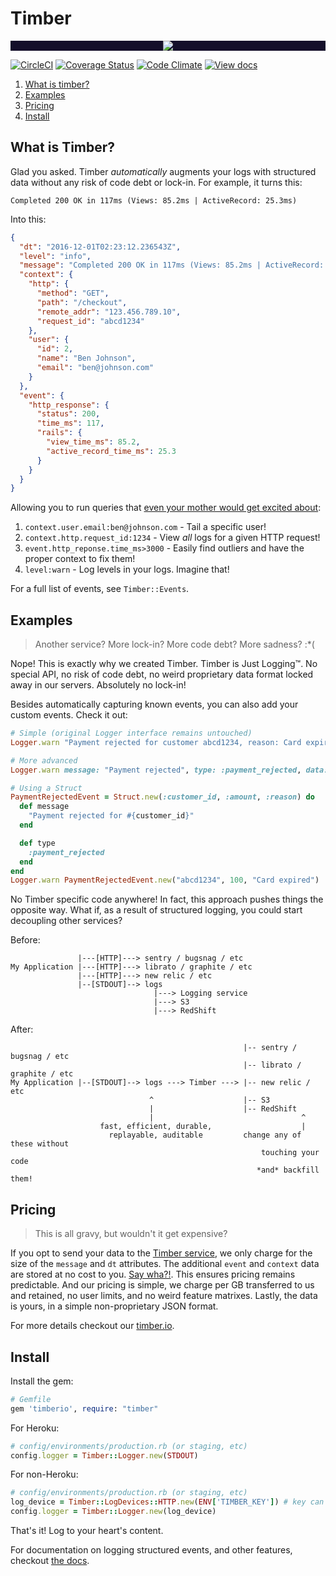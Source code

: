 # Timber

<p align="center" style="background: #140f2a;">
<a href="http://github.com/timberio/timber-ruby"><img src="http://files.timber.io/images/ruby-library-readme-header.gif" /></a>
</p>

[![CircleCI](https://circleci.com/gh/timberio/timber-ruby.svg?style=shield&circle-token=:circle-token)](https://circleci.com/gh/timberio/timber-ruby/tree/master)
[![Coverage Status](https://coveralls.io/repos/github/timberio/timber-ruby/badge.svg?branch=master)](https://coveralls.io/github/timberio/timber-ruby?branch=master)
[![Code Climate](https://codeclimate.com/github/timberio/timber-ruby/badges/gpa.svg)](https://codeclimate.com/github/timberio/timber-ruby)
[![View docs](https://img.shields.io/badge/docs-viewdocs-blue.svg?style=flat-square "Viewdocs")](http://www.rubydoc.info/github/timberio/timber-ruby)


1. [What is timber?](#what-is-timber)
2. [Examples](#examples)
3. [Pricing](#pricing)
2. [Install](#install)


## What is Timber?

Glad you asked. Timber *automatically* augments your logs with structured data without any
risk of code debt or lock-in. For example, it turns this:

```
Completed 200 OK in 117ms (Views: 85.2ms | ActiveRecord: 25.3ms)
```

Into this:

```json
{
  "dt": "2016-12-01T02:23:12.236543Z",
  "level": "info",
  "message": "Completed 200 OK in 117ms (Views: 85.2ms | ActiveRecord: 25.3ms)",
  "context": {
    "http": {
      "method": "GET",
      "path": "/checkout",
      "remote_addr": "123.456.789.10",
      "request_id": "abcd1234"
    },
    "user": {
      "id": 2,
      "name": "Ben Johnson",
      "email": "ben@johnson.com"
    }
  },
  "event": {
    "http_response": {
      "status": 200,
      "time_ms": 117,
      "rails": {
        "view_time_ms": 85.2,
        "active_record_time_ms": 25.3
      }
    }
  }
}
```

Allowing you to run queries that [even your mother would get excited about](http://i.giphy.com/7JYWGKgwxga5i.gif):

  1. `context.user.email:ben@johnson.com` - Tail a specific user!
  2. `context.http.request_id:1234` - View *all* logs for a given HTTP request!
  3. `event.http_reponse.time_ms>3000` - Easily find outliers and have the proper context to fix them!
  4. `level:warn` - Log levels in your logs. Imagine that!

For a full list of events, see `Timber::Events`.

## Examples

> Another service? More lock-in? More code debt? More sadness? :*(

Nope! This is exactly why we created Timber. Timber is Just Logging™. No special API, no risk
of code debt, no weird proprietary data format locked away in our servers. Absolutely no lock-in!

Besides automatically capturing known events, you can also add your custom events. Check it out:

```ruby
# Simple (original Logger interface remains untouched)
Logger.warn "Payment rejected for customer abcd1234, reason: Card expired"

# More advanced
Logger.warn message: "Payment rejected", type: :payment_rejected, data: %{customer_id: "abcd1234", amount: 100, reason: "Card expired"}

# Using a Struct
PaymentRejectedEvent = Struct.new(:customer_id, :amount, :reason) do
  def message
    "Payment rejected for #{customer_id}"
  end

  def type
    :payment_rejected
  end
end
Logger.warn PaymentRejectedEvent.new("abcd1234", 100, "Card expired")
```

No Timber specific code anywhere! In fact, this approach pushes things the opposite way. What if,
as a result of structured logging, you could start decoupling other services?

Before:

```
               |---[HTTP]---> sentry / bugsnag / etc
My Application |---[HTTP]---> librato / graphite / etc
               |---[HTTP]---> new relic / etc
               |--[STDOUT]--> logs
                                |---> Logging service
                                |---> S3
                                |---> RedShift
```


After:

```
                                                    |-- sentry / bugsnag / etc
                                                    |-- librato / graphite / etc
My Application |--[STDOUT]--> logs ---> Timber ---> |-- new relic / etc
                               ^                    |-- S3
                               |                    |-- RedShift
                               |                                 ^
                    fast, efficient, durable,                    |
                      replayable, auditable         change any of these without
                                                        touching your code
                                                       *and* backfill them!
```


## Pricing

> This is all gravy, but wouldn't it get expensive?

If you opt to send your data to the [Timber service](https://timber.io), we only charge for
the size of the `message` and `dt` attributes. The additional `event` and `context` data are
stored at no cost to you. [Say wha?!](http://i.giphy.com/l0HlL2vlfpWI0meJi.gif). This ensures
pricing remains predictable. And our pricing is simple, we charge per GB transferred to us and
retained, no user limits, and no weird feature matrixes. Lastly, the data is yours, in a simple
non-proprietary JSON format.

For more details checkout our [timber.io](https://timber.io).

## Install

Install the gem:

```ruby
# Gemfile
gem 'timberio', require: "timber"
```

For Heroku:

```ruby
# config/environments/production.rb (or staging, etc)
config.logger = Timber::Logger.new(STDOUT)
```

For non-Heroku:

```ruby
# config/environments/production.rb (or staging, etc)
log_device = Timber::LogDevices::HTTP.new(ENV['TIMBER_KEY']) # key can be obtained by signing up at https://timber.io
config.logger = Timber::Logger.new(log_device)
```

That's it! Log to your heart's content.

For documentation on logging structured events, and other features,
checkout [the docs](http://thedocs.com/).
